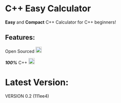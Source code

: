 # C++ Easy Calculator
**Easy** and **Compact** C++ Calculator for C++ beginners!

## Features:
Open Sourced <img src="https://image.flaticon.com/icons/png/512/732/732090.png" width="20px">


_**100%**_ C++ <img src="https://upload.wikimedia.org/wikipedia/commons/1/18/ISO_C%2B%2B_Logo.svg" width="20px">

# Latest Version:
VERSION 0.2 (111ee4)
